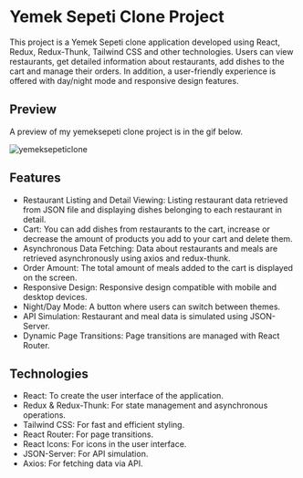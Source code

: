  # Yemek Sepeti Clone Project
This project is a Yemek Sepeti clone application developed using React, Redux, Redux-Thunk, Tailwind CSS and other technologies. Users can view restaurants, get detailed information about restaurants, add dishes to the cart and manage their orders. In addition, a user-friendly experience is offered with day/night mode and responsive design features.

## Preview
A preview of my yemeksepeti clone project is in the gif below.

![yemeksepeticlone](https://github.com/user-attachments/assets/9fd420a8-651b-4ebf-b6af-d6cc39ab49f2)

## Features
* Restaurant Listing and Detail Viewing: Listing restaurant data retrieved from JSON file and displaying dishes belonging to each restaurant in detail.
* Cart: You can add dishes from restaurants to the cart, increase or decrease the amount of products you add to your cart and delete them.
* Asynchronous Data Fetching: Data about restaurants and meals are retrieved asynchronously using axios and redux-thunk.
* Order Amount: The total amount of meals added to the cart is displayed on the screen.
* Responsive Design: Responsive design compatible with mobile and desktop devices.
* Night/Day Mode: A button where users can switch between themes.
* API Simulation: Restaurant and meal data is simulated using JSON-Server.
* Dynamic Page Transitions: Page transitions are managed with React Router.

## Technologies
* React: To create the user interface of the application.
* Redux & Redux-Thunk: For state management and asynchronous operations.
* Tailwind CSS: For fast and efficient styling.
* React Router: For page transitions.
* React Icons: For icons in the user interface.
* JSON-Server: For API simulation.
* Axios: For fetching data via API.
